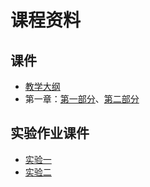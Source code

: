 # 课程资料

## 课件

* [教学大纲](ppt/syllabus.ppt)
* 第一章：[第一部分](ppt/ch01_intro.ppt)、[第二部分](ppt/ch01_intro_2.ppt)


## 实验作业课件

* [实验一](ppt/ex1.pdf)
* [实验二](ppt/ex2.pdf)